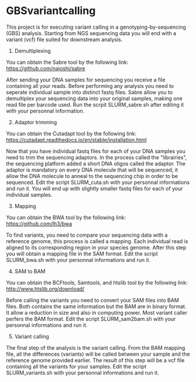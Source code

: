 # GBSvariantcalling

This project is for executing variant calling in a genotyping-by-sequencing (GBS) analysis. Starting from NGS sequencing data you will end with a variant (vcf) file suited for downstream analysis.

1. Demultiplexing

You can obtain the Sabre tool by the following link: https://github.com/najoshi/sabre

After sending your DNA samples for sequencing you receive a file containing all your reads. Before performing any analysis you need to seperate individual sample into distinct fastq files. 
Sabre allow you to demultiplex your sequencing data into your original samples, making one read file per barcode used. Run the scrpit SLURM_sabre.sh after editing it with your personnal information. 

2. Adaptor trimming

You can obtain the Cutadapt tool by the following link: https://cutadapt.readthedocs.io/en/stable/installation.html

Now that you have individual fastq files for each of your DNA samples you need to trim the sequencing adaptors. In the process called the "librairies", the sequencing platform added a short DNA oligos called the adaptor. The adaptor is mandatory on every DNA molecule that will be sequenced, it allow the DNA molecule to anneal to the sequencing chip in order to be sequenced.
Edit the script SLURM_cuta.sh with your personnal informations and run it. You will end up with slightly smaller fastq files for each of your individual samples. 

3. Mapping

You can obtain the BWA tool by the following link: https://github.com/lh3/bwa

To find variants, you need to compare your sequencing data with a reference genome, this process is called a mapping. Each individual read is aligned to its corresponding region in your species genome. After this step you will obtain a mapping file in the SAM format.
Edit the script SLURM_bwa.sh with your personnal informations and run it.

4. SAM to BAM

You can obtain the BCFtools, Samtools, and htslib tool by the following link: http://www.htslib.org/download/

Before calling the variants you need to convert your SAM files into BAM files. Both contains the same information but the BAM are in binary format. It allow a reduction in size and also in computing power. Most variant caller perfers the BAM format.
Edit the script SLURM_sam2bam.sh with your personnal informations and run it.

5. Variant calling

The final step of the analysis is the variant calling. From the BAM mapping file, all the differences (variants) will be called between your sample and the reference genome provided earlier.
The result of this step will be a vcf file containing all the variants for your samples.
Edit the script SLURM_variants.sh with your personnal informations and run it.
